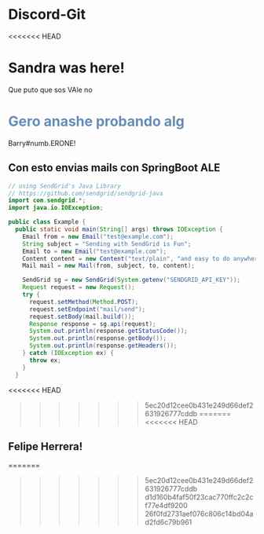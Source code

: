# Discord-Git
<<<<<<< HEAD

Sandra was here!
=======
Que puto que sos VAle no

<h1 style="color:#0489"> Gero anashe probando alg</h1>

Barry#numb.ERONE!

## Con esto envias mails con SpringBoot ALE



```java
// using SendGrid's Java Library
// https://github.com/sendgrid/sendgrid-java
import com.sendgrid.*;
import java.io.IOException;

public class Example {
  public static void main(String[] args) throws IOException {
    Email from = new Email("test@example.com");
    String subject = "Sending with SendGrid is Fun";
    Email to = new Email("test@example.com");
    Content content = new Content("text/plain", "and easy to do anywhere, even with Java");
    Mail mail = new Mail(from, subject, to, content);

    SendGrid sg = new SendGrid(System.getenv("SENDGRID_API_KEY"));
    Request request = new Request();
    try {
      request.setMethod(Method.POST);
      request.setEndpoint("mail/send");
      request.setBody(mail.build());
      Response response = sg.api(request);
      System.out.println(response.getStatusCode());
      System.out.println(response.getBody());
      System.out.println(response.getHeaders());
    } catch (IOException ex) {
      throw ex;
    }
  }

```
<<<<<<< HEAD
>>>>>>> 5ec20d12cee0b431e249d66def2631926777cddb
=======
<<<<<<< HEAD
</div>

## Felipe Herrera!
=======
>>>>>>> 5ec20d12cee0b431e249d66def2631926777cddb
>>>>>>> d1d160b4faf50f23cac770ffc2c2cf77e4df9200
>>>>>>> 26f0fd2731aef076c806c14bd04ad2fd6c79b961
